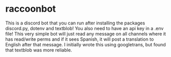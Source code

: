 # raccoonbot
This is a discord bot that you can run after installing the packages discord.py, dotenv and textblob!
You also need to have an api key in a .env file!
This very simple bot will just read any message on all channels where it has read/write perms and if it sees Spanish, it will post a translation to English after that message.
I initially wrote this using googletrans, but found that textblob was more reliable.

